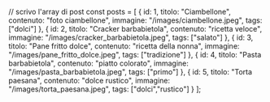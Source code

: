 // scrivo l'array di post
const posts = [
  { id: 1, titolo: "Ciambellone", contenuto: "foto ciambellone", immagine: "/images/ciambellone.jpeg", tags: ["dolci"] },
  { id: 2, titolo: "Cracker barbabietola", contenuto: "ricetta veloce", immagine: "/images/cracker_barbabietola.jpeg", tags: ["salato"] },
  { id: 3, titolo: "Pane fritto dolce", contenuto: "ricetta della nonna", immagine: "/images/pane_fritto_dolce.jpeg", tags: ["tradizione"] },
  { id: 4, titolo: "Pasta barbabietola", contenuto: "piatto colorato", immagine: "/images/pasta_barbabietola.jpeg", tags: ["primo"] },
  { id: 5, titolo: "Torta paesana", contenuto: "dolce rustico", immagine: "/images/torta_paesana.jpeg", tags: ["dolci","rustico"] }
];